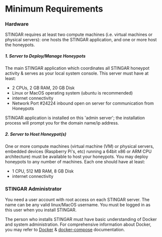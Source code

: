 <h1>Minimum Requirements</h1>

<h3>Hardware</h3>

STINGAR requires at least two compute machines (i.e. virtual machines or physical servers): one hosts the STINGAR application, and one or more host the honeypots.

<h5>1. Server to Deploy/Manage Honeypots</h5>
The main STINGAR application which coordinates all STINGAR honeypot activity & serves as your local system console. This server must have at least:

* 2 CPUs, 2 GB RAM, 20 GB Disk
* Linux or MacOS operating system (ubuntu is recommended)
* internet connectivity
* Network Port #24224 inbound open on server for communication from Honeypots 

STINGAR application is installed on this 'admin server'; the installation process will prompt you for the domain name/ip address.

<h5>2. Server to Host Honeypot(s)</h5>
One or more compute machines (virtual machine (VM) or physical servers, embedded devices (Raspberry Pi's, etc) running a 64bit x86 or ARM CPU architecture) must be available to host your honeypots. You may deploy honeypots to any number of machines. Each one should have at least:

* 1 CPU, 512 MB RAM, 8 GB Disk
* internet connectivity


<h3>STINGAR Administrator</h3>
You need a user account with root access on each STINGAR server. The name can be any valid linux/MacOS username. You must be logged in as this user when you install STINGAR.

The person who installs STINGAR must have basic understanding of Docker and system administration. For comprehensive information about Docker, you may refer to [Docker](https://docs.docker.com/get-started/) & [docker-compose](https://docs.docker.com/compose/) documentation.

